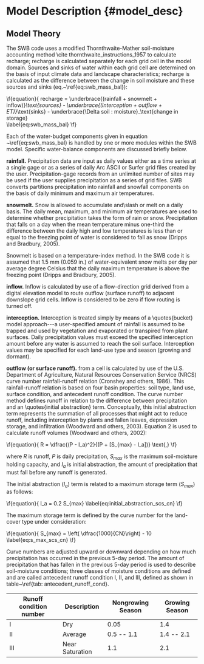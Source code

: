 # Model Description {#model_desc}

## Model Theory

The SWB code uses a modified Thornthwaite-Mather soil-moisture accounting method \cite thornthwaite_instructions_1957 to calculate recharge; recharge is calculated separately for each grid cell in the model domain. Sources and sinks of water within each grid cell are determined on the basis of input climate data and landscape characteristics; recharge is calculated as the difference between the change in soil moisture and these sources and sinks (eq.~\ref{eq:swb_mass_bal}):


\f{equation}{
   recharge = \underbrace{(rainfall + snowmelt + inflow)}_\text{sources} - \underbrace{(interception + outflow + ET)}_\text{sinks} - \underbrace{\Delta soil  \: moisture}_\text{change in storage}  
  \label{eq:swb_mass_bal}
\f}

Each of the water-budget components given in equation ~\ref{eq:swb_mass_bal} is handled by one or more modules within the SWB model. Specific water-balance components are discussed briefly below.

**rainfall.** Precipitation data are input as daily values either as a time series at a single gage or as a series of daily Arc ASCII or Surfer grid files created by the user. Precipitation-gage records from an unlimited number of sites may be used if the user supplies precipitation as a series of grid files. SWB converts partitions precipitation into rainfall and snowfall components on the basis of daily minimum and maximum air temperatures.

**snowmelt.** Snow is allowed to accumulate and\slash or melt on a daily basis. The daily mean, maximum, and minimum air temperatures are used to determine whether precipitation takes the form of rain or snow. Precipitation that falls on a day when the mean temperature minus one-third the difference between the daily high and low temperatures is less than or equal to the freezing point of water is considered to fall as snow (Dripps and Bradbury, 2005).

Snowmelt is based on a temperature-index method. In the SWB code it is assumed that 1.5 mm (0.059 in.) of water-equivalent snow melts per day per average degree Celsius that the daily maximum temperature is above the freezing point (Dripps and Bradbury, 2005).

**inflow.** Inflow is calculated by use of a flow-direction grid derived from a digital elevation model to route outflow (surface runoff) to adjacent downslope grid cells. Inflow is considered to be zero if flow routing is turned off.

**interception.** Interception is treated simply by means of a \quotes{bucket} model approach---a user-specified amount of rainfall is assumed to be trapped and used by vegetation and evaporated or transpired from plant surfaces. Daily precipitation values must exceed the specified interception amount before any water is assumed to reach the soil surface. Interception values may be specified for each land-use type and season (growing and dormant).

**outflow (or surface runoff).** from a cell is calculated by use of the U.S. Department of Agriculture, Natural Resources Conservation Service (NRCS) curve number rainfall-runoff relation (Cronshey and others, 1986). This rainfall-runoff relation is based on four basin properties: soil type, land use, surface condition, and antecedent runoff condition.
The curve number method defines runoff in relation to the difference between precipitation and an \quotes{initial abstraction} term. Conceptually, this initial abstraction term represents the summation of all processes that might act to reduce runoff, including interception by plants and fallen leaves, depression storage, and infiltration (Woodward and others, 2003). Equation 2 is used to calculate runoff volumes (Woodward and others, 2002):

\f{equation}{
R =  \dfrac{(P - I_a)^2}{(P + [S_{max} - I_a])} \text{,}
\f}

where $R$ is runoff, $P$ is daily precipitation, $S_{max}$ is the maximum soil-moisture holding capacity, and $I_a$ is initial abstraction, the amount of precipitation that must fall before any runoff is generated.

The initial abstraction ($I_a$) term is related to a maximum storage term ($S_{max}$) as follows:

\f{equation}{
I_a = 0.2 S_{max}
\label{eq:initial_abstraction_scs_cn}
\f}


The maximum storage term is defined by the curve number for the land-cover type under consideration:

\f{equation}{
S_{max} = \left( \dfrac{1000}{CN}\right) - 10
\label{eq:s_max_scs_cn}
\f}


Curve numbers are adjusted upward or downward depending on how much precipitation has occurred in the previous 5-day period. The amount of precipitation that has fallen in the previous 5-day period is used to describe soil-moisture conditions; three classes of moisture conditions are defined and are called antecedent runoff condition I, II, and III, defined as shown in table~\ref{tab: antecedent_runoff_cond}.

Runoff condition number | Description | Nongrowing Season | Growing Season
----------|-----------------------|------------|--------------------
    I     |    Dry                | 0.05       | 1.4     
    II    |    Average            | 0.5 -- 1.1 | 1.4 -- 2.1 
    III   |    Near Saturation    | 1.1        | 2.1    
